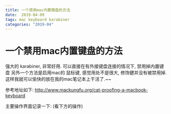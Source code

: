 ```yaml
---
title: 一个禁用mac内置键盘的方法
date:  2019-04-09
tags: mac keyboard karabiner
categories: "2019-04"
---
```


# 一个禁用mac内置键盘的方法

强大的 karabiner, 非常好用.
可以直接在有外接键盘连接的情况下, 禁用掉内置键盘
另外一个方法是启用mac的 鼠标键, 感觉用处不是很大, 修饰健并没有被禁用掉.
这样我就可以愉快的放在我的mac笔记本上干活了.~~


参考地址如下:
http://www.mackungfu.org/cat-proofing-a-macbook-keyboard

主要操作界面记录一下: (看下方的操作)
